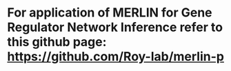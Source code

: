 # For application of MERLIN for Gene Regulator Network Inference refer to this github page: https://github.com/Roy-lab/merlin-p



